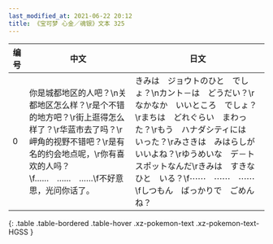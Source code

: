 ```yaml
---
last_modified_at: 2021-06-22 20:12
title: 《宝可梦 心金／魂银》文本 325
---
```

| 编号 | 中文 | 日文 |
| ---- | ---- | ---- |
| 0 | 你是城都地区的人吧？\n关都地区怎么样？\r是个不错的地方吧？\r街上逛得怎么样了？\r华蓝市去了吗？\r岬角的视野不错吧？\r是有名的约会地点呢，\r你有喜欢的人吗？\f……　……　……\f不好意思，光问你话了。 | きみは　ジョウトのひと　でしょ？\nカント－は　どうだい？\rなかなか　いいところ　でしょ？\rまちは　どれぐらい　まわった？\rもう　ハナダシティには　いった？\rみさきは　みはらしが　いいよね？\rゆうめいな　デ－トスポットなんだ\rきみは　すきなひと　いる？\f⋯⋯　⋯⋯　⋯⋯\fしつもん　ばっかりで　ごめんね？ |
{: .table .table-bordered .table-hover .xz-pokemon-text .xz-pokemon-text-HGSS }